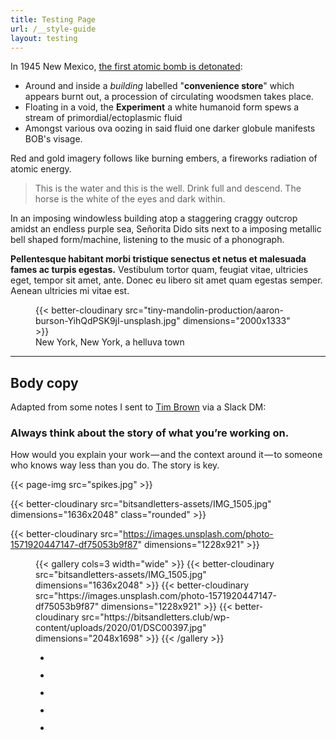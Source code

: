 ```yaml
---
title: Testing Page
url: /__style-guide
layout: testing
---
```


In 1945 New Mexico, [the first atomic bomb is detonated](https://en.wikipedia.org/wiki/Trinity_(nuclear_test)):

* Around and inside a _building_ labelled "**convenience store**" which appears burnt out, a procession of circulating woodsmen takes place.
* Floating in a void, the **Experiment** a white humanoid form spews a stream of primordial/ectoplasmic fluid
* Amongst various ova oozing in said fluid one darker globule manifests BOB's visage.

Red and gold imagery follows like burning embers, a fireworks radiation of atomic energy.

> This is the water and this is the well. Drink full and descend. The horse is the white of the eyes and dark within.

In an imposing windowless building atop a staggering craggy outcrop amidst an endless purple sea, Señorita Dido sits next to a imposing metallic bell shaped form/machine, listening to the music of a phonograph.

**Pellentesque habitant morbi tristique senectus et netus et malesuada fames ac turpis egestas.** Vestibulum tortor quam,  feugiat vitae, ultricies eget, tempor sit amet, ante. Donec eu libero  sit amet quam egestas semper. Aenean ultricies mi vitae est.

<figure>
  {{< better-cloudinary src="tiny-mandolin-production/aaron-burson-YihQdPSK9jI-unsplash.jpg" dimensions="2000x1333" >}}
  <figcaption>New York, New York, a helluva town</figcaption>
</figure>

----

## Body copy

Adapted from some notes I sent to [Tim Brown](https://medium.com/u/451a777d0bab) via a Slack DM:

### Always think about the story of what you’re working on.

How would you explain your work — and the context around it — to someone who knows way less than you do. The story is key.

{{< page-img src="spikes.jpg" >}}

{{< better-cloudinary src="bitsandletters-assets/IMG_1505.jpg" dimensions="1636x2048" class="rounded" >}}

{{< better-cloudinary src="https://images.unsplash.com/photo-1571920447147-df75053b9f87" dimensions="1228x921" >}}


<figure class="wp-block-gallery dd-gallery wide-width">
{{< gallery cols=3 width="wide" >}}
  {{< better-cloudinary src="bitsandletters-assets/IMG_1505.jpg" dimensions="1636x2048" >}}
  {{< better-cloudinary src="https://images.unsplash.com/photo-1571920447147-df75053b9f87" dimensions="1228x921" >}}
  {{< better-cloudinary src="https://bitsandletters.club/wp-content/uploads/2020/01/DSC00397.jpg" dimensions="2048x1698" >}}
{{< /gallery >}}
</figure>

<figure class="wp-block-gallery columns-3 is-cropped wide-width"><ul class="blocks-gallery-grid"><li class="blocks-gallery-item"><figure><img src="https://bitsandletters.club/wp-content/uploads/2020/01/2e824696-5ab4-4098-97d7-bc8a68471509-683x1024.jpg" alt="" data-id="43" data-full-url="https://bitsandletters.club/wp-content/uploads/2020/01/2e824696-5ab4-4098-97d7-bc8a68471509.jpg" data-link="https://bitsandletters.club/?attachment_id=43" class="wp-image-43"/></figure></li><li class="blocks-gallery-item"><figure><img src="https://bitsandletters.club/wp-content/uploads/2020/01/8c34b923-3825-4cf4-ae87-4c72623b26af-683x1024.jpg" alt="" data-id="44" data-full-url="https://bitsandletters.club/wp-content/uploads/2020/01/8c34b923-3825-4cf4-ae87-4c72623b26af.jpg" data-link="https://bitsandletters.club/?attachment_id=44" class="wp-image-44"/></figure></li><li class="blocks-gallery-item"><figure><img src="https://bitsandletters.club/wp-content/uploads/2020/01/8e663344-d644-4ea0-9d7a-90a300a77fb7-1024x925.jpg" alt="" data-id="45" data-full-url="https://bitsandletters.club/wp-content/uploads/2020/01/8e663344-d644-4ea0-9d7a-90a300a77fb7.jpg" data-link="https://bitsandletters.club/?attachment_id=45" class="wp-image-45"/></figure></li><li class="blocks-gallery-item"><figure><img src="https://bitsandletters.club/wp-content/uploads/2020/01/DSC00215-1024x765.jpg" alt="" data-id="46" data-full-url="https://bitsandletters.club/wp-content/uploads/2020/01/DSC00215.jpg" data-link="https://bitsandletters.club/?attachment_id=46" class="wp-image-46"/></figure></li><li class="blocks-gallery-item"><figure><img src="https://bitsandletters.club/wp-content/uploads/2020/01/DSC00397-1024x849.jpg" alt="" data-id="47" data-full-url="https://bitsandletters.club/wp-content/uploads/2020/01/DSC00397.jpg" data-link="https://bitsandletters.club/?attachment_id=47" class="wp-image-47"/></figure></li></ul></figure>